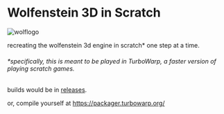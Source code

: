 # Wolfenstein 3D in Scratch
![wolflogo](https://github.com/nickplj12/wolf3d-scratch/assets/78268270/d2f59643-86cf-48de-bf30-2445a7a8cf9b)

recreating the wolfenstein 3d engine in scratch* one step at a time.

###### *specifically, this is meant to be played in TurboWarp, a faster version of playing scratch games.

builds would be in [releases](https://github.com/nickplj12/wolf3d-scratch/releases).

or, compile yourself at https://packager.turbowarp.org/
